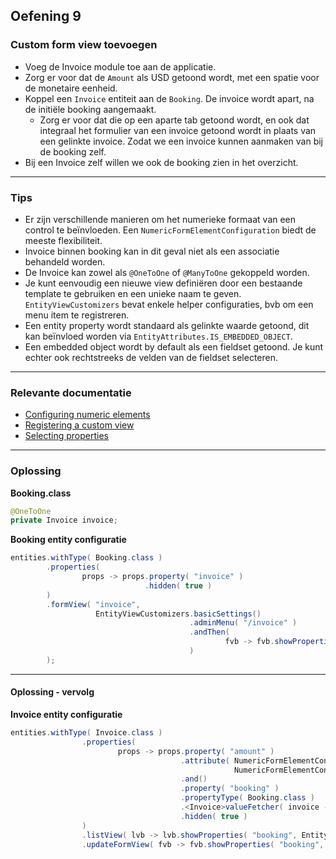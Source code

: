 ## Oefening 9
### Custom form view toevoegen

* Voeg de Invoice module toe aan de applicatie.
* Zorg er voor dat de `Amount`  als USD getoond wordt, met een spatie voor de monetaire eenheid.
* Koppel een `Invoice` entiteit aan de `Booking`. De invoice wordt apart, na de initiële booking aangemaakt.
   * Zorg er voor dat die op een aparte tab getoond wordt, en ook dat integraal het formulier van een invoice getoond wordt in plaats van een gelinkte invoice. 
Zodat we een invoice kunnen aanmaken van bij de booking zelf.
* Bij een Invoice zelf willen we ook de booking zien in het overzicht.

----

### Tips

* Er zijn verschillende manieren om het numerieke formaat van een control te beïnvloeden. 
Een `NumericFormElementConfiguration` biedt de meeste flexibiliteit.
* Invoice binnen booking kan in dit geval niet als een associatie behandeld worden.
* De Invoice kan zowel als `@OneToOne` of `@ManyToOne` gekoppeld worden.
* Je kunt eenvoudig een nieuwe view definiëren door een bestaande template te gebruiken en een unieke naam te geven. 
`EntityViewCustomizers` bevat enkele helper configuraties, bvb om een menu item te registreren.
* Een entity property wordt standaard als gelinkte waarde getoond, dit kan beïnvloed worden via `EntityAttributes.IS_EMBEDDED_OBJECT`.
* Een embedded object wordt by default als een fieldset getoond. Je kunt echter ook rechtstreeks de velden van de fieldset selecteren.

----
 
 ### Relevante documentatie
* [Configuring numeric elements](https://across-docs.foreach.be/across-site/production/entity-module/3.2.0/property-controls/numeric.html)
* [Registering a custom view](https://across-docs.foreach.be/across-site/production/entity-module/3.2.0/guides/form-view/creating-an-extension-form.html#_register_the_view_with_our_processor)
* [Selecting properties](https://across-docs.foreach.be/across-site/production/entity-module/3.2.0/customizing-entities/entity-views.html#_selecting_properties)               
----

### Oplossing

**Booking.class**
```java
@OneToOne
private Invoice invoice;
```

**Booking entity configuratie**
```java
entities.withType( Booking.class )
        .properties(
                props -> props.property( "invoice" )
                              .hidden( true )
        )
        .formView( "invoice",
                   EntityViewCustomizers.basicSettings()
                                        .adminMenu( "/invoice" )
                                        .andThen(
                                                fvb -> fvb.showProperties( "invoice.*" )
                                        )
        );
```

----

#### Oplossing - vervolg

**Invoice entity configuratie**
```java
entities.withType( Invoice.class )
		        .properties(
				        props -> props.property( "amount" )
				                      .attribute( NumericFormElementConfiguration.class,
				                                  NumericFormElementConfiguration.currency( Currency.getInstance( "USD" ), 2, true ) )
				                      .and()
				                      .property( "booking" )
				                      .propertyType( Booking.class )
						              .<Invoice>valueFetcher( invoice -> !invoice.isNew() ? bookingRepository.findByInvoice( invoice ) : null )
						              .hidden( true )
		        )
		        .listView( lvb -> lvb.showProperties( "booking", EntityPropertySelector.CONFIGURED ) )
		        .updateFormView( fvb -> fvb.showProperties( "booking", EntityPropertySelector.CONFIGURED ) );
```